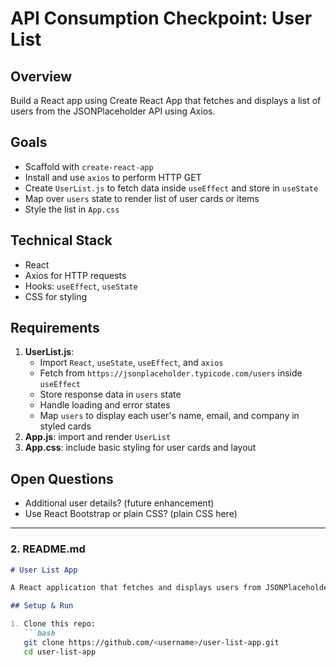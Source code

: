 # API Consumption Checkpoint: User List

## Overview
Build a React app using Create React App that fetches and displays a list of users from the JSONPlaceholder API using Axios.

## Goals
- Scaffold with `create-react-app`
- Install and use `axios` to perform HTTP GET
- Create `UserList.js` to fetch data inside `useEffect` and store in `useState`
- Map over `users` state to render list of user cards or items
- Style the list in `App.css`

## Technical Stack
- React
- Axios for HTTP requests
- Hooks: `useEffect`, `useState`
- CSS for styling

## Requirements
1. **UserList.js**:
   - Import `React`, `useState`, `useEffect`, and `axios`
   - Fetch from `https://jsonplaceholder.typicode.com/users` inside `useEffect`
   - Store response data in `users` state
   - Handle loading and error states
   - Map `users` to display each user's name, email, and company in styled cards
2. **App.js**: import and render `UserList`
3. **App.css**: include basic styling for user cards and layout

## Open Questions
- Additional user details? (future enhancement)
- Use React Bootstrap or plain CSS? (plain CSS here)
``` ```

---

### 2. README.md
```markdown
# User List App

A React application that fetches and displays users from JSONPlaceholder using Axios.

## Setup & Run

1. Clone this repo:
   ```bash
   git clone https://github.com/<username>/user-list-app.git
   cd user-list-app
